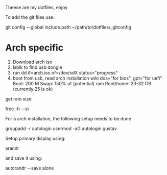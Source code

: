Theese are my dotfiles, enjoy

To add the git files use:

  git config --global include.path ~/path/to/dotfiles/_gitconfig

# Arch specific

1. Download arch iso
2. lsblk to find usb dongle
3. run dd if=arch.iso of=/dev/sdX status="progress"
4. boot from usb, read arch installation wiki
dos="for bios", gpt="for uefi"
Boot: 200 M
Swap: 150% of (potential) ram
Root/home: 23-32 GB (currently 25 is ok)

get ram size:

  free -h --si

For a arch installation, the following setup needs to be done

  groupadd -r autologin
  usermod -aG autologin gustav

Setup primary display using:

  arandr

and save it using:

  autorandr --save alone

